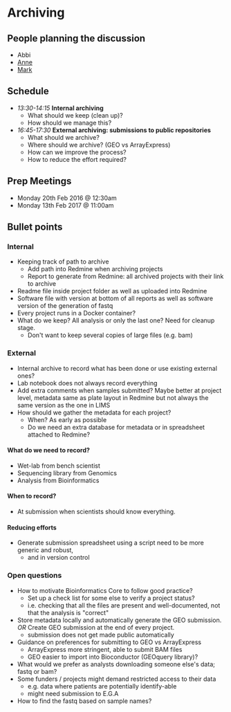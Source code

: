 # Archiving

## People planning the discussion
- Abbi
- [Anne](https://github.com/pajanne)
- [Mark](https://github.com/markdunning)

## Schedule
- *13:30-14:15* **Internal archiving**
  - What should we keep (clean up)?
  - How should we manage this?
- *16:45-17:30* **External archiving: submissions to public repositories**
  - What should we archive?
  - Where should we archive? (GEO vs ArrayExpress)
  - How can we improve the process?
  - How to reduce the effort required?

## Prep Meetings
- Monday 20th Feb 2016 @ 12:30am
- Monday 13th Feb 2017 @ 11:00am

## Bullet points
### Internal
- Keeping track of path to archive
  - Add path into Redmine when archiving projects
  - Report to generate from Redmine: all archived projects with their link to archive
- Readme file inside project folder as well as uploaded into Redmine
- Software file with version at bottom of all reports as well as software version of the generation of fastq
- Every project runs in a Docker container?
- What do we keep? All analysis or only the last one? Need for cleanup stage.
    - Don't want to keep several copies of large files (e.g. bam)

### External
- Internal archive to record what has been done or use existing external ones?
- Lab notebook does not always record everything
- Add extra comments when samples submitted? Maybe better at project level, metadata same as plate layout in Redmine but not always the same version as the one in LIMS
- How should we gather the metadata for each project?
  - When? As early as possible
  - Do we need an extra database for metadata or in spreadsheet attached to Redmine?

#### What do we need to record?
- Wet-lab from bench scientist
- Sequencing library from Genomics
- Analysis from Bioinformatics

#### When to record?
- At submission when scientists should know everything.

#### Reducing efforts
- Generate submission spreadsheet using a script need to be more generic and robust, 
    - and in version control

### Open questions
- How to motivate Bioinformatics Core to follow good practice? 
    - Set up a check list for some else to verify a project status?
    - i.e. checking that all the files are present and well-documented, not that the analysis is "correct"
- Store metadata locally and automatically generate the GEO submission. *OR* Create GEO submission at the end of every project.
    - submission does not get made public automatically
- Guidance on preferences for submitting to GEO vs ArrayExpress
  - ArrayExpress more stringent, able to submit BAM files
  - GEO easier to import into Bioconductor (GEOquery library)?
- What would we prefer as analysts downloading someone else's data; fastq or bam? 
- Some funders / projects might demand restricted access to their data
   - e.g. data where patients are potentially identify-able
   - might need submission to E.G.A
- How to find the fastq based on sample names?
